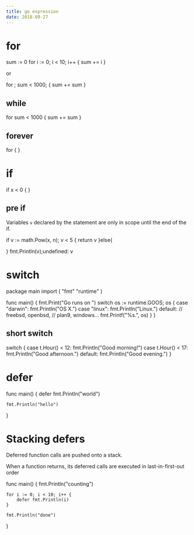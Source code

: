 ```yaml
---
title: go expression
date: 2018-09-27
---
```

# for

  sum := 0
	for i := 0; i < 10; i++ {
		sum += i
	}

or

  for ; sum < 1000; {
		sum += sum
	}

## while

  for sum < 1000 {
		sum += sum
	}

## forever
  for {
	}

# if
  if x < 0 {
	}

## pre if
Variables `v` declared by the statement are only in scope until the end of the if.

  if v := math.Pow(x, n); v < 5 {
		return v
	}else{

  }
	fmt.Println(v);undefined: v

# switch

  package main
  import (
  	"fmt"
  	"runtime"
  )

  func main() {
  	fmt.Print("Go runs on ")
  	switch os := runtime.GOOS; os {
  	case "darwin":
  		fmt.Println("OS X.")
  	case "linux":
  		fmt.Println("Linux.")
  	default:
  		// freebsd, openbsd,
  		// plan9, windows...
  		fmt.Printf("%s.", os)
  	}
  }

## short switch

  switch {
	case t.Hour() < 12:
		fmt.Println("Good morning!")
	case t.Hour() < 17:
		fmt.Println("Good afternoon.")
	default:
		fmt.Println("Good evening.")
	}

# defer
  func main() {
  	defer fmt.Println("world")

  	fmt.Println("hello")
  }

# Stacking defers
Deferred function calls are pushed onto a stack.

When a function returns, its deferred calls are executed in last-in-first-out order

  func main() {
  	fmt.Println("counting")

  	for i := 0; i < 10; i++ {
  		defer fmt.Println(i)
  	}

  	fmt.Println("done")
  }